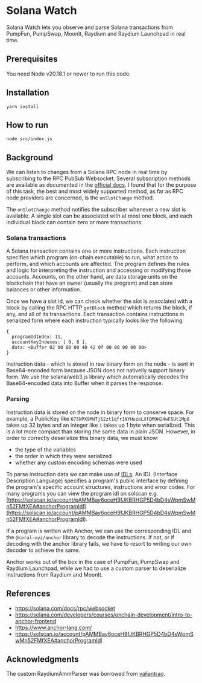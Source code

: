 # Solana Watch

Solana Watch lets you observe and parse Solana transactions from PumpFun, PumpSwap, MoonIt, Raydium and Raydium Launchpad in real time.

## Prerequisites

You need Node v20.18.1 or newer to run this code.

## Installation

```
yarn install
```

## How to run

```
node src/index.js
```

## Background

We can listen to changes from a Solana RPC node in real time by subscribing to the RPC PubSub Websocket. Several subscription methods are available as documented in the [official docs](https://solana.com/docs/rpc/websocket). I found that for the purpose of this task, the best and most widely supported method, as far as RPC node providers are concerned, is the `onSlotChange` method.

The `onSlotChange` method notifies the subscriber whenever a new slot is available. A single slot can be associated with at most one block, and each individual block can contain zero or more transactions.

### Solana transactions

A Solana transaction contains one or more instructions. Each instruction specifies which program (on-chain executable) to run, what action to perform, and which accounts are affected. The program defines the rules and logic for interpreting the instruction and accessing or modifying those accounts. Accounts, on the other hand, are data storage units on the blockchain that have an owner (usually the program) and can store balances or other information.

Once we have a slot id, we can check whether the slot is associated with a block by calling the RPC HTTP `getBlock` method which returns the block, if any, and all of its transactions. Each transaction contains instructions in serialized form where each instruction typically looks like the following:

```
{
  programIdIndex: 11,
  accountKeyIndexes: [ 0, 8 ],
  data: <Buffer 02 00 00 00 40 42 0f 00 00 00 00 00>
}
```

Instruction data - which is stored in raw binary form on the node - is sent in Base64-encoded form because JSON does not nativelly support binary form. We use the solana/web3.js library which automatically decodes the Base64-encoded data into Buffer when it parses the response.

### Parsing

Instruction data is stored on the node in binary form to conserve space. For example, a PublicKey like `675kPX9MHTjS2zt1qfr1NYHuzeLXfQM9H24wFSUt1Mp8` takes up 32 bytes and an integer like `1` takes up 1 byte when serialized. This is a lot more compact than storing the same data in plain JSON. However, in order to correctly deserialize this binary data, we must know:
- the type of the variables
- the order in which they were serialized
- whether any custom encoding schemas were used

To parse instruction data we can make use of [IDLs](https://solana.com/developers/courses/onchain-development/intro-to-anchor-frontend). An IDL (Interface Description Language) specifies a program's public interface by defining the program's specific account structures, instructions and error codes. For many programs you can view the program idl on solscan e.g.
[https://solscan.io/account/pAMMBay6oceH9fJKBRHGP5D4bD4sWpmSwMn52FMfXEA#anchorProgramIdl](https://solscan.io/account/pAMMBay6oceH9fJKBRHGP5D4bD4sWpmSwMn52FMfXEA#anchorProgramIdl).

If a program is written with Anchor, we can use the corresponding IDL and the `@coral-xyz/anchor` library to decode the instructions. If not, or if decoding with the anchor library fails, we have to resort to writing our own decoder to achieve the same.

Anchor works out of the box in the case of PumpFun, PumpSwap and Raydium Launchpad, while we had to use a custom parser to deserialize instructions from Raydium and MoonIt.

## References

- https://solana.com/docs/rpc/websocket
- https://solana.com/developers/courses/onchain-development/intro-to-anchor-frontend
- https://www.anchor-lang.com/
- https://solscan.io/account/pAMMBay6oceH9fJKBRHGP5D4bD4sWpmSwMn52FMfXEA#anchorProgramIdl

## Acknowledgments

The custom RaydiumAmmParser was borrowed from [valiantrao](https://github.com/valiantrao/solana-tx-parser/tree/6c7f6afca0e10773e13eb9789ac6e309e1aaf461).
